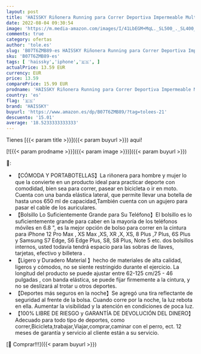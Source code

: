 ```yaml
---
layout: post
title: 'HAISSKY Riñonera Running para Correr Deportiva Impermeable Multifuncional Bolso de Cintura con Portabotellas para iPhone 12 Pro MAX 11 XS MAX Galaxy S10 para Deportes o Viaje al Aire Libre'
date: 2022-08-04 09:30:54
image: 'https://m.media-amazon.com/images/I/41LbEGM+MqL._SL500_._SL400_.jpg'
comments: true
category: ofertas
author: 'tole.es'
slug: 'B07T6ZMB89-es HAISSKY Riñonera Running para Correr Deportiva Impermeable...'
sku: 'B07T6ZMB89-es'
tags: [ 'haissky','iphone','🇪🇸', ]
actualPrice: 13.59 EUR
currency: EUR
price: 13.59
comparePrice: 15.99 EUR
prodname: 'HAISSKY Riñonera Running para Correr Deportiva Impermeable Multifuncional Bolso de Cintura con Portabotellas para iPhone 12 Pro MAX 11 XS MAX Galaxy S10 para Deportes o Viaje al Aire Libre'
country: 'es'
flag: '🇪🇸'
brand: 'HAISSKY'
buyurl: 'https://www.amazon.es/dp/B07T6ZMB89/?tag=tolees-21'
descuento: '15.01'
average: '18.5233333333333'
---
```


Tienes [{{< param title >}}]({{< param buyurl >}}) aqui!

[![{{< param prodname >}}]({{< param image >}})]({{< param buyurl >}})

🔎:

- 【CÓMODA Y PORTABOTELLAS】La riñonera para hombre y mujer lo que la convierte en un producto ideal para practicar deporte con comodidad, bien sea para correr, pasear en bicicleta o ir en moto. Cuenta con una banda elástica lateral, que permite llevar una botella de hasta unos 650 ml de capacidad,También cuenta con un agujero para pasar el cable de los auriculares.
- 【Bolsillo Lo Suficientemente Grande para Su Teléfono】El bolsillo es lo suficientemente grande para caber en la mayoría de los teléfonos móviles en 6.8 ", es la mejor opción de bolso para correr en la cintura para iPhone 12 Pro Max , XS Max ,XS, XR ,X, XS, 8 Plus ,7 Plus, 6S Plus y Samsung S7 Edge, S6 Edge Plus, S8, S8 Plus, Note 5 etc. dos bolsillos internos, usted todavía tendrá espacio para las sobras de llaves, tarjetas, efectivo y billetera .
- 【Ligero y Duradero Material 】hecho de materiales de alta calidad, ligeros y cómodos, no se siente restringido durante el ejercicio. La longitud del producto se puede ajustar entre 62-125 cm/25 - 46 pulgadas , con banda elástica, se puede fijar firmemente a la cintura, y no se deslizará al trotar u otros deportes.
- 【Deportes más seguros en la noche】Se agregó una tira reflectante de seguridad al frente de la bolsa. Cuando corre por la noche, la luz rebota en ella. Aumentar la visibilidad y la atención en condiciones de poca luz.
- 【100% LIBRE DE RIESGO y GARANTÍA DE DEVOLUCIÓN DEL DINERO】Adecuado para todo tipo de deportes, como correr,Bicicleta,trabajar,Viajar,comprar,caminar con el perro, ect. 12 meses de garantía y servicio al cliente están a su servicio.

[🛒 Comprar!!!]({{< param buyurl >}})
